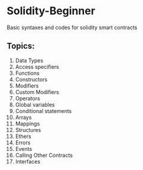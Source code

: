 # Solidity-Beginner
Basic syntaxes and codes for solidity smart contracts

## Topics:

 <ol>
   <li>Data Types</li>
   <li>Access specifiers</li>
   <li>Functions</li>
   <li>Constructors</li>
   <li>Modifiers</li>
   <li>Custom Modifiers</li>
   <li>Operators</li>
   <li>Global variables</li>
   <li>Conditional statements</li>
   <li>Arrays</li>
   <li>Mappings</li>
   <li>Structures</li>
   <li>Ethers</li>
   <li>Errors</li>
   <li>Events</li>
   <li>Calling Other Contracts</li>
   <li>Interfaces</li>
   
 </ol>
